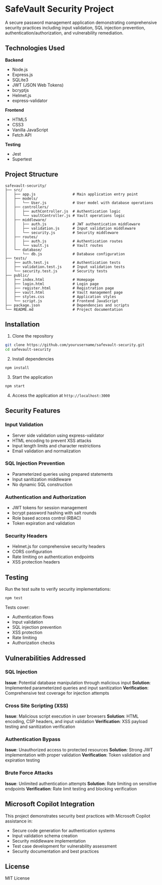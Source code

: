 # SafeVault Security Project

A secure password management application demonstrating comprehensive security practices including input validation, SQL injection prevention, authentication/authorization, and vulnerability remediation.

## Technologies Used

**Backend**
- Node.js
- Express.js
- SQLite3
- JWT (JSON Web Tokens)
- bcryptjs
- Helmet.js
- express-validator

**Frontend**
- HTML5
- CSS3
- Vanilla JavaScript
- Fetch API

**Testing**
- Jest
- Supertest

## Project Structure

```
safevault-security/
├── src/
│   ├── app.js                 # Main application entry point
│   ├── models/
│   │   └── User.js            # User model with database operations
│   ├── controllers/
│   │   ├── authController.js  # Authentication logic
│   │   └── vaultController.js # Vault operations logic
│   ├── middleware/
│   │   ├── auth.js            # JWT authentication middleware
│   │   ├── validation.js      # Input validation middleware
│   │   └── security.js        # Security middleware
│   ├── routes/
│   │   ├── auth.js            # Authentication routes
│   │   └── vault.js           # Vault routes
│   └── database/
│       └── db.js              # Database configuration
├── tests/
│   ├── auth.test.js           # Authentication tests
│   ├── validation.test.js     # Input validation tests
│   └── security.test.js       # Security tests
├── public/
│   ├── index.html             # Homepage
│   ├── login.html             # Login page
│   ├── register.html          # Registration page
│   ├── vault.html             # Vault management page
│   ├── styles.css             # Application styles
│   └── script.js              # Frontend JavaScript
├── package.json               # Dependencies and scripts
└── README.md                  # Project documentation
```

## Installation

1. Clone the repository
```bash
git clone https://github.com/yourusername/safevault-security.git
cd safevault-security
```

2. Install dependencies
```bash
npm install
```

3. Start the application
```bash
npm start
```

4. Access the application at `http://localhost:3000`

## Security Features

### Input Validation
- Server side validation using express-validator
- HTML encoding to prevent XSS attacks
- Input length limits and character restrictions
- Email validation and normalization

### SQL Injection Prevention
- Parameterized queries using prepared statements
- Input sanitization middleware
- No dynamic SQL construction

### Authentication and Authorization
- JWT tokens for session management
- bcrypt password hashing with salt rounds
- Role based access control (RBAC)
- Token expiration and validation

### Security Headers
- Helmet.js for comprehensive security headers
- CORS configuration
- Rate limiting on authentication endpoints
- XSS protection headers

## Testing

Run the test suite to verify security implementations:

```bash
npm test
```

Tests cover:
- Authentication flows
- Input validation
- SQL injection prevention
- XSS protection
- Rate limiting
- Authorization checks

## Vulnerabilities Addressed

### SQL Injection
**Issue**: Potential database manipulation through malicious input
**Solution**: Implemented parameterized queries and input sanitization
**Verification**: Comprehensive test coverage for injection attempts

### Cross Site Scripting (XSS)
**Issue**: Malicious script execution in user browsers
**Solution**: HTML encoding, CSP headers, and input validation
**Verification**: XSS payload testing and sanitization verification

### Authentication Bypass
**Issue**: Unauthorized access to protected resources
**Solution**: Strong JWT implementation with proper validation
**Verification**: Token validation and expiration testing

### Brute Force Attacks
**Issue**: Unlimited authentication attempts
**Solution**: Rate limiting on sensitive endpoints
**Verification**: Rate limit testing and blocking verification

## Microsoft Copilot Integration

This project demonstrates security best practices with Microsoft Copilot assistance in:
- Secure code generation for authentication systems
- Input validation schema creation
- Security middleware implementation
- Test case development for vulnerability assessment
- Security documentation and best practices

## License

MIT License
